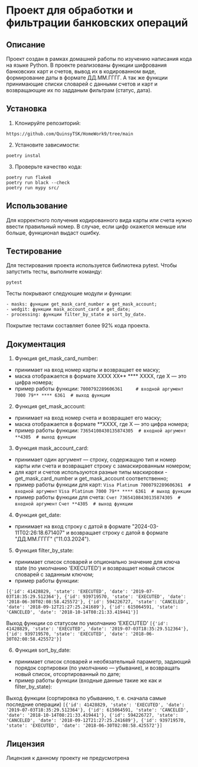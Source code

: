 # Проект для обработки и фильтрации банковских операций

## Описание

Проект создан в рамках домашней работы по изучению написания кода на языке Python.
В проекте реализованы функции шифрования банковских карт и счетов, вывод их в кодированном виде, формирование даты в формате ДД.ММ.ГГГГ.
А так же функции принимающие списки словарей с данными счетов и карт и возвращающие их по задданым фильтрам (статус, дата).

## Установка

1. Клонируйте репозиторий:
```
https://github.com/QuinsyTSK/HomeWork9/tree/main
```

2. Установите зависимости:
```
poetry instal
```

3. Проверьте качество кода:
```
poetry run flake8
poetry run black --check
poetry run mypy src/
```

## Использование

Для корректного получения кодированного вида карты или счета нужно ввести правильный номер.
В случае, если цифр окажется меньше или больше, функционал выдаст ошибку.

## Тестирование

Для тестирования проекта используется библиотека pytest. Чтобы запустить тесты, выполните команду:

```
pytest
```

Тесты покрывают следующие модули и функции:

```
- masks: функции get_mask_card_number и get_mask_account;
- wedgit: функции mask_account_card и get_date;
- processing: функции filter_by_state и sort_by_date.
```

Покрытие тестами составляет более 92% кода проекта.

## Документация

1. Функция get_mask_card_number:
- принимает на вход номер карты и возвращает ее маску;
- маска отображается в формате XXXX XX** **** XXXX, где X — это цифра номера;
- пример работы функции:
``` 7000792289606361     # входной аргумент ```
``` 7000 79** **** 6361  # выход функции ```

2. Функция get_mask_account:
- принимает на вход номер счета и возвращает его маску;
- маска отображается в формате **XXXX, где X — это цифра номера;
- пример работы функции:
``` 73654108430135874305  # входной аргумент ```
``` **4305  # выход функции ```

3. Функция mask_account_card:
- принимает один аргумент — строку, содержащую тип и номер карты или счета и возвращает строку с замаскированным номером;
- для карт и счетов используются разные типы маскировки - get_mask_card_number и get_mask_account соответственно;
- пример работы функции для карт:
``` Visa Platinum 7000792289606361  # входной аргумент ```
``` Visa Platinum 7000 79** **** 6361  # выход функции ```
- пример работы функции для счета:
``` Счет 73654108430135874305  # входной аргумент ```
``` Счет **4305  # выход функции ```

4. Функция get_date:
- принимает на вход строку с датой в формате "2024-03-11T02:26:18.671407" и возвращает строку с датой в формате "ДД.ММ.ГГГГ" ("11.03.2024").

5. Функция filter_by_state:
- принимает список словарей и опционально значение для ключа state (по умолчанию 'EXECUTED') и возвращает новый список словарей с заданным ключом;
- пример работы функции:

``` [{'id': 41428829, 'state': 'EXECUTED', 'date': '2019-07-03T18:35:29.512364'}, {'id': 939719570, 'state': 'EXECUTED', 'date': '2018-06-30T02:08:58.425572'}, {'id': 594226727, 'state': 'CANCELED', 'date': '2018-09-12T21:27:25.241689'}, {'id': 615064591, 'state': 'CANCELED', 'date': '2018-10-14T08:21:33.419441'}] ```

Выход функции со статусом по умолчанию 'EXECUTED'
``` [{'id': 41428829, 'state': 'EXECUTED', 'date': '2019-07-03T18:35:29.512364'}, {'id': 939719570, 'state': 'EXECUTED', 'date': '2018-06-30T02:08:58.425572'}] ```

6. Функция sort_by_date:
- принимает список словарей и необязательный параметр, задающий порядок сортировки (по умолчанию — убывание), и возвращать новый список, отсортированный по дате;
- пример работы функции (входные данные такие же как и filter_by_state):

Выход функции (сортировка по убыванию, т. е. сначала самые последние операции)
``` [{'id': 41428829, 'state': 'EXECUTED', 'date': '2019-07-03T18:35:29.512364'}, {'id': 615064591, 'state': 'CANCELED', 'date': '2018-10-14T08:21:33.419441'}, {'id': 594226727, 'state': 'CANCELED', 'date': '2018-09-12T21:27:25.241689'}, {'id': 939719570, 'state': 'EXECUTED', 'date': '2018-06-30T02:08:58.425572'}] ```

## Лицензия

Лицензия к данному проекту не предусмотрена
